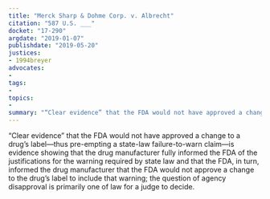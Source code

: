```yaml
---
title: "Merck Sharp & Dohme Corp. v. Albrecht"
citation: "587 U.S. ___"
docket: "17-290"
argdate: "2019-01-07"
publishdate: "2019-05-20"
justices:
- 1994breyer
advocates:
- 
tags:
- 
topics:
- 
summary: "“Clear evidence” that the FDA would not have approved a change to a drug’s label—thus pre-empting a state-law failure-to-warn claim—is evidence showing that the drug manufacturer fully informed the FDA of the justifications for the warning required by state law and that the FDA, in turn, informed the drug manufacturer that the FDA would not approve a change to the drug’s label to include that warning; the question of agency disapproval is primarily one of law for a judge to decide."
---
```

“Clear evidence” that the FDA would not have approved a change to a drug’s label—thus pre-empting a state-law failure-to-warn claim—is evidence showing that the drug manufacturer fully informed the FDA of the justifications for the warning required by state law and that the FDA, in turn, informed the drug manufacturer that the FDA would not approve a change to the drug’s label to include that warning; the question of agency disapproval is primarily one of law for a judge to decide.
